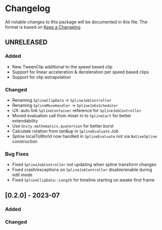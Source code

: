 # Changelog

All notable changes to this package will be documented in this file. The format is based on [Keep a Changelog](http://keepachangelog.com/en/1.0.0/)

## UNRELEASED 

### Added

* New TweenClip additional to the speed based clip
* Support for linear acceleration & deceleration per speed based clips
* Support for clip extrapolation

### Changed

* Renaming `SplineClipData` -> `SplineJobController`
* Renaming `SplineMoveHandler` -> `SplineJobsScheduler`
* UX: auto link `SplineContainer` reference for `SplineJobController`
* Moved evaluation call from mixer in to `SplineCart` for better extendability
* Use `Unity.mathematics.quaternion` for better burst
* Calculate rotation from tan&up in `SplineEvaluate` Job
* Spline localToWorld now handled in `SplineEvaluate` not via `NativeSpline` construction

### Bug Fixes

* Fixed `SplineJobController` not updating when spline transform changes
* Fixed crash/exceptions on `SplineJobController` disable/enable during edit mode
* Fixed `SplineClipData::Length` for timeline starting on awake first frame

## [0.2.0] - 2023-07

### Added

### Changed